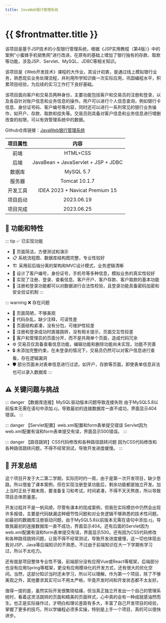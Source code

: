 ```yaml
---
title: JavaWeb银行管理系统
---
```


# {{ $frontmatter.title }}

该项目是基于JSP技术的小型银行管理系统，根据《JSP实用教程（第4版）》中的案例"小蜜蜂手机销售网"进行改进，在原有的基础上增加了银行独有的存款、取款等功能，涉及JSP、Servlet、MySQL、JDBC等相关知识。

该项目是《Web开发技术》课程的大作业，其设计初衷，是通过线上模拟银行业务，熟悉现实业务处理流程，并利用所学知识做一次实际应用，巩固编程水平，积累项目经验，为后续的实习工作打下良好基础。

该项目面向客户和交易员两种身份，主要功能包括客户和交易员的注册和登录，以及各自针对账户信息和业务信息的操作。用户可以进行个人信息查询，例如银行卡信息、身份证号码、客户编号等内容，同时还可以进行一系列常见的银行业务操作，如开户、存款、取款和挂失等。交易员则具备对客户信息和业务信息进行增删改查的权限，可以有效管理系统中的数据。

Github仓库链接：[JavaWeb银行管理系统](https://github.com/l-204/JavaWeb-BankSystem)

|   项目属性   |              内容               |
| :------: | :-----------------------------: |
|   前端   |             HTML+CSS            |
|   后端   |  JavaBean + JavaServlet + JSP + JDBC  |
|  数据库  |            MySQL 5.7            |
|  服务器  |          Tomcat 10.1.7          |
| 开发工具 |   IDEA 2023 + Navicat Premium 15    |
| 项目启动 |           2023.06.19            |
| 项目完成 |           2023.06.25            |

## 🎯 功能和特性

::: tip ✅ 已实现功能
- 🎨 页面简洁，方便测试和演示
- 📋 系统流程图、数据库结构图完整，专业性较好
- 🏗️ 采用前后端分离的架构和MVC设计模式，业务逻辑清晰
- 🏦 设计了客户编号，身份证号，手机号等多种信息，模拟业务的真实性较好
- 💼 实现了注册、登录、查看信息、客户开户、客户存款、客户取款的基本功能
- 🔐 注册和登录功能都可以对数据进行合法性校验，且登录功能具备密码加密和安全验证机制
:::

::: warning ❌ 存在问题
- 🎨 页面简陋，不够美观
- 📜 代码杂乱，缺少注释，可读性差
- 📁 页面结构紧凑，没有分包，可维护性较差
- 💬 注册和登录成功时直接跳转，没有相关提示，页面交互性较差
- 🔄 客户和管理员的页面分开，而不是共用单个页面，造成代码冗余
- ⚙️ 交易员仅具备查看信息功能，编辑功能和删除功能尚未实现，功能不完善
- 🔒 未添加完整约束，在未登录的情况下，交易员仍然可以对客户信息进行查看，存在逻辑漏洞
- 🛡️ 部分页面未对表单信息进行过滤，如开户，存款等页面，即使表单信息非法也可以录入数据库
:::


## ⚠️ 关键问题与挑战

::: danger 【数据库连接】MySQL驱动版本问题导致连接失败
由于MySQL5.8以前版本无需在语句中添加.cj，导致最初的连接数据库一直不成功，界面显示404错误。
:::

::: danger 【Servlet配置】web.xml配置和form表单提交错误
Servlet因为web.xml配置有误和form表单提交有误，界面显示500错误。
:::

::: danger 【路径跳转】CSS代码修改和各种路径跳转问题
因为CSS代码修改和各种路径跳转问题，不得不经常测试，导致开发进度缓慢。
:::

## 📝 开发总结

这个项目开发于大二第二学期，实际历时约一周，由于是第一次开发项目，缺少思路，所以借鉴了课本案例，但在实现注册登录功能后，剩余功能都是独立开发。加上当时正处于期末周，要准备复习和考试，时间紧凑，不得不天天熬夜，所以导致项目总体质量差。

开发过程并不是一帆风顺，尽管有课本的现成案例，但我在实际模仿中仍然会出现许多报错，主要是代码缺漏这种细节性问题和对业务逻辑不够熟悉的技术性问题。如最初的数据库注册驱动问题，由于MySQL5.8以前版本无需在语句中添加.cj，导致我最初的连接数据库一直不成功，界面显示404。还有后面的Servlet因为web.xml配置有误和form表单提交有误，界面显示500。还有因为CSS代码修改和各种路径跳转问题，让我不得不经常测试，导致开发进度缓慢，这一切也体现出我对JSP、Java等后端知识的不熟悉，不过由于前端知识在大一下学期有学习过，所以不太吃力。

还有就是项目整体专业性不强，前端部分没有应用Vue或React等框架，后端部分也没有应用Spring等框架，更没有应用模块化的开发方式，还有很大的优化空间。当然，这部分知识当时还未学习，所以可以理解。作为第一个项目，除了不够美观之外，其他要求其实可以不用太严格，毕竟开发时间和开发状态都不太友好。

值得一提的是，虽然实际开发很繁琐枯燥，但当真正独立开发出一个自己的管理系统时，看着这灵活跳转的页面和精美的页面样式，心中真的会有一种成就感油然而生。也正是实际操作过，才明白和理论差距有多大，丰富了自己开发项目的经验，掌握了更多的技巧，所以学编程必须多实操，特别是上手一个项目，真的可以很快进步。